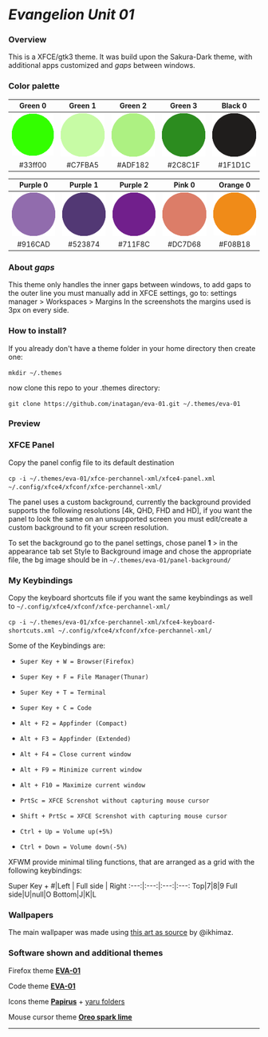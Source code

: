 # *Evangelion Unit 01*
### Overview
This is a XFCE/gtk3 theme. It was build upon the Sakura-Dark theme, with additional apps customized and *gaps* between windows.
### Color palette
Green 0|Green 1|Green 2|Green 3|Black 0
:---:|:---:|:---:|:---:|:---:
![green0](./pictures/green0-33ff00.png)|![green1](./pictures/green1-C7FBA5.png)|![green2](./pictures/green2-ADF182.png)|![green3](./pictures/green3-2C8C1F.png)|![black0](./pictures/black0-1F1D1C.png)
#33ff00|#C7FBA5|#ADF182|#2C8C1F|#1F1D1C

Purple 0|Purple 1|Purple 2|Pink 0|Orange 0
:---:|:---:|:---:|:---:|:---:
![purple0](./pictures/purple0-916CAD.png)|![purple1](./pictures/purple1-523874.png)|![purple2](./pictures/purple2-711F8C.png)|![pink0](./pictures/pink0-DC7D68.png)|![orange0](./pictures/orange0-F08B18.png)
#916CAD|#523874|#711F8C|#DC7D68|#F08B18
### About *gaps*
This theme only handles the inner gaps between windows, to add gaps to the outer line you must manually add in XFCE settings, go to:
	settings manager > Workspaces > Margins
In the screenshots the margins used is 3px on every side.
### How to install?
If you already don't have a theme folder in your home directory then create one:

`mkdir ~/.themes`

now clone this repo to your .themes directory:

`git clone https://github.com/inatagan/eva-01.git ~/.themes/eva-01`
### Preview
<!-- #### Desktop
![Desktop](./screenshots/Screenshot_2021-11-01_20-26-02.png)
#### Firefox && code
![Firefox && code](./screenshots/Screenshot_2021-11-01_20-48-38.png)
#### GIMP && Thunar && Sakura terminal
![GIMP && Thunar && Sakura terminal](./screenshots/Screenshot_2021-11-01_20-48-45.png)
#### Notifications
![Notifications](./screenshots/Screenshot_2021-11-01_20-49-33.png)
#### Whisker menu
![Whisker menu](./screenshots/Screenshot_2021-11-01_21-02-17.png)
#### System info
![System info](./screenshots/Screenshot_2021-11-01_22-08-21.png) -->
### XFCE Panel
Copy the panel config file to its default destination

`cp -i ~/.themes/eva-01/xfce-perchannel-xml/xfce4-panel.xml ~/.config/xfce4/xfconf/xfce-perchannel-xml/`

The panel uses a custom background, currently the background provided supports the following resolutions [4k, QHD, FHD and HD], if you want the panel to look the same on an unsupported screen you must edit/create a custom background to fit your screen resolution.

To set the background go to the panel settings, chose panel **1** > in the appearance tab set Style to Background image and chose the appropriate file, the bg image should be in `~/.themes/eva-01/panel-background/`
### My Keybindings
Copy the keyboard shortcuts file if you want the same keybindings as well to `~/.config/xfce4/xfconf/xfce-perchannel-xml/`

`cp -i ~/.themes/eva-01/xfce-perchannel-xml/xfce4-keyboard-shortcuts.xml ~/.config/xfce4/xfconf/xfce-perchannel-xml/`

Some of the Keybindings are:

* `Super Key + W = Browser(Firefox)`

* `Super Key + F = File Manager(Thunar)`

* `Super Key + T = Terminal`

* `Super Key + C = Code`

* `Alt + F2 = Appfinder (Compact)`

* `Alt + F3 = Appfinder (Extended)`

* `Alt + F4 = Close current window`

* `Alt + F9 = Minimize current window`

* `Alt + F10 = Maximize current window`

* `PrtSc = XFCE Screnshot without capturing mouse cursor`

* `Shift + PrtSc = XFCE Screnshot with capturing mouse cursor`

* `Ctrl + Up = Volume up(+5%)`

* `Ctrl + Down = Volume down(-5%)`

XFWM provide minimal tiling functions, that are arranged as a grid with the following keybindings:

Super Key +
#|Left | Full side | Right
:---:|:---:|:---:|:---:
Top|7|8|9
Full side|U|null|O
Bottom|J|K|L

### Wallpapers
The main wallpaper was made using [this art as source](https://www.instagram.com/p/CWGAOQgP0_H/?utm_medium=copy_link) by @ikhimaz.
### Software shown and additional themes
Firefox theme [**EVA-01**](https://addons.mozilla.org/en-US/firefox/addon/eva-01-theme/)

Code theme [**EVA-01**](https://marketplace.visualstudio.com/items?itemName=inatagan.eva-01-vscode-theme)

Icons theme [**Papirus**](https://github.com/PapirusDevelopmentTeam/papirus-icon-theme) + [yaru folders](https://github.com/PapirusDevelopmentTeam/papirus-folders)

Mouse cursor theme [**Oreo spark lime**](https://github.com/varlesh/oreo-cursors)

---
